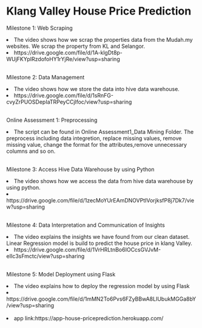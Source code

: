 # Klang Valley House Price Prediction
Milestone 1: Web Scraping
<li>The video shows how we scrap the properties data from the Mudah.my websites. We scrap the property from KL and Selangor.</li>
<li>https://drive.google.com/file/d/1A-klgDt8p-WUjFKYpIRzdofoHY1rYjRe/view?usp=sharing </li></br>

Milestone 2: Data Management
<li>The video shows how we store the data into hive data warehouse.</li>
<li>https://drive.google.com/file/d/1sRnFG-cvyZrPUOSDepIaTRPeyCCjlfoc/view?usp=sharing </li></br>

Online Assessment 1: Preprocessing
<li>The script can be found in Online Assessment1_Data Mining Folder. The preprocess including data integretion, replace missing values, remove missing value, change the format for the attributes,remove unnecessary columns and so on. </li></br>

Milestone 3: Access Hive Data Warehouse by using Python
<li>The video shows how we access the data from hive data warehouse by using python.</li>
<li>https://drive.google.com/file/d/1zecMoYUrEAmDNOVPtIVorjksfP8j7Dk7/view?usp=sharing</li></br>

Milestone 4: Data Interpretation and Communication of Insights
<li>The video explains the insights we have found from our clean dataset. Linear Regression model is build to predict the house price in klang Valley.</li>
<li>https://drive.google.com/file/d/1VrHRLtnBo6IOCcsGVJvM-eIIc3sFmctc/view?usp=sharing</li></br>

Milestone 5: Model Deployment using Flask
<li>The video explains how to deploy the regression model by using Flask</li>
<li>https://drive.google.com/file/d/1mMN2To6Pvs6FZyBBwA8LIUbukMGGa8bY/view?usp=sharing</li></br>
<li>app link:https://app-house-priceprediction.herokuapp.com/</li></br>
